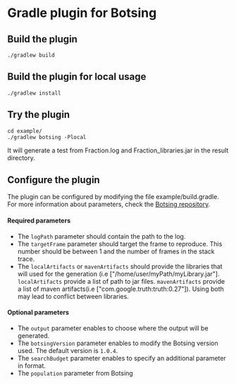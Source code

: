 # Gradle plugin for Botsing

## Build the plugin

```./gradlew build```

## Build the plugin for local usage

```./gradlew install```

## Try the plugin

```
cd example/
./gradlew botsing -Plocal
```

It will generate a test from Fraction.log and Fraction_libraries.jar in the result directory.

## Configure the plugin

The plugin can be configured by modifying the file example/build.gradle. For more information about parameters, check the [Botsing repository](https://github.com/stamp-project/botsing).

#### Required parameters

 - The `logPath` parameter should contain the path to the log.
 - The `targetFrame` parameter should target the frame to reproduce. This number should be between 1 and the number of frames in the stack trace.
 - The `localArtifacts` or `mavenArtifacts` should provide the libraries that will used for the generation (i.e ["/home/user/myPath/myLibrary.jar"]. `localArtifacts` provide a list of path to jar files. `mavenArtifacts` provide a list of maven artifacts(i.e ["com.google.truth:truth:0.27"]). Using both may lead to conflict between libraries. 

#### Optional parameters

 - The `output` parameter enables to choose where the output will be generated.
 - The `botsingVersion` parameter enables to modify the Botsing version used. The default version is `1.0.4`.
 - The `searchBudget` parameter enables to specify an additional parameter in format.
 - The `population` parameter from Botsing


